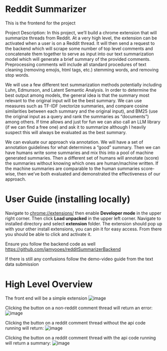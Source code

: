 # Reddit Summarizer

This is the frontend for the project

Project Description: In this project, we’ll build a chrome extension that will summarize threads from Reddit. At a very high level, the extension can be activated when a user is on a Reddit thread. It will then send a request to the backend which will scrape some number of top level comments and concatenate them together to serve as input into our text summarization model which will generate a brief summary of the provided comments. Preprocessing comments will include all standard procedures of text cleaning (removing emojis, html tags, etc.) stemming words, and removing stop words.

We will use a few different text summarization methods potentially including Luhn, Edmunson, and Latent Semantic Analysis. In order to determine the best output among models, the general idea is that the summary most relevant to the original input will be the best summary. We can use measures such as TF-IDF (vectorize summaries, and compare cosine similarities between each summary and the original input), and BM25 (use the original input as a query and rank the summaries as “documents”) among others. If time allows and just for fun we can also call an LLM library (if we can find a free one) and ask it to summarize although I heavily suspect this will always be evaluated as the best summary.

We can evaluate our approach via annotation. We will have a set of annotation guidelines for what determines a “good” summary. Then we can have humans write some summaries and mix this into a pool of machine generated summaries. Then a different set of humans will annotate (score) the summaries without knowing which ones are human/machine written. If the machine summaries are comparable to the human summaries score-wise, then we’ve both evaluated and demonstrated the effectiveness of our approach.

# User Guide (installing locally)

Navigate to [chrome://extensions/](chrome://extensions/) then enable **Developer mode** in the upper right corner. Then click **Load unpacked** in the upper left corner. 
Navigate to installed directory and select **extension** folder.
The extension should pop up with your other install extensions, you can pin it for easy access. From there you should be able to click and activate it. 

Ensure you follow the backend code as well
https://github.com/jamyooes/redditSummarizerBackend

If there is still any confusions follow the demo-video guide from the text data submission

# High Level Overview
The front end will be a simple extension
![image](https://github.com/user-attachments/assets/d1474825-473f-416c-9f8f-217948ed582d)

Clicking the button on a non-reddit comment thread will return an error:
![image](https://github.com/user-attachments/assets/71cbf33d-c9cf-4dd6-9fce-69168e6bb70f)

Clicking the button on a reddit comment thread without the api code running will return:
![image](https://github.com/user-attachments/assets/8286e25d-ae44-4e07-bd25-dbc82c228674)

Clicking the button on a reddit comment thread with the api code running will return a summary:
![image](https://github.com/user-attachments/assets/cbabff1a-8d06-4c58-bd68-88c09e27283d)

